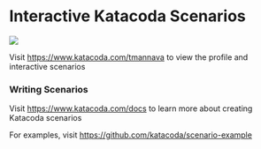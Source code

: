 # Interactive Katacoda Scenarios

[![](http://shields.katacoda.com/katacoda/tmannava/count.svg)](https://www.katacoda.com/tmannava "Get your profile on Katacoda.com")

Visit https://www.katacoda.com/tmannava to view the profile and interactive scenarios

### Writing Scenarios
Visit https://www.katacoda.com/docs to learn more about creating Katacoda scenarios

For examples, visit https://github.com/katacoda/scenario-example
